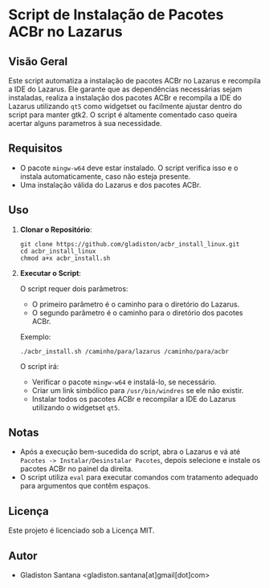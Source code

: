 
# Script de Instalação de Pacotes ACBr no Lazarus

## Visão Geral

Este script automatiza a instalação de pacotes ACBr no Lazarus e recompila a IDE do Lazarus. Ele garante que as dependências necessárias sejam instaladas, realiza a instalação dos pacotes ACBr e recompila a IDE do Lazarus utilizando `qt5` como widgetset ou facilmente ajustar dentro do script para manter gtk2. O script é altamente comentado caso queira acertar alguns parametros à sua necessidade.

## Requisitos

- O pacote `mingw-w64` deve estar instalado. O script verifica isso e o instala automaticamente, caso não esteja presente.
- Uma instalação válida do Lazarus e dos pacotes ACBr.

## Uso

1. **Clonar o Repositório**:
   ```
   git clone https://github.com/gladiston/acbr_install_linux.git
   cd acbr_install_linux
   chmod a+x acbr_install.sh
   ```

2. **Executar o Script**:

   O script requer dois parâmetros:
   - O primeiro parâmetro é o caminho para o diretório do Lazarus.
   - O segundo parâmetro é o caminho para o diretório dos pacotes ACBr.

   Exemplo:
   ```
   ./acbr_install.sh /caminho/para/lazarus /caminho/para/acbr
   ```

   O script irá:
   - Verificar o pacote `mingw-w64` e instalá-lo, se necessário.
   - Criar um link simbólico para `/usr/bin/windres` se ele não existir.
   - Instalar todos os pacotes ACBr e recompilar a IDE do Lazarus utilizando o widgetset `qt5`.

## Notas

- Após a execução bem-sucedida do script, abra o Lazarus e vá até `Pacotes -> Instalar/Desinstalar Pacotes`, depois selecione e instale os pacotes ACBr no painel da direita.
- O script utiliza `eval` para executar comandos com tratamento adequado para argumentos que contêm espaços.

## Licença

Este projeto é licenciado sob a Licença MIT.

## Autor

- Gladiston Santana <gladiston.santana[at]gmail[dot]com>
